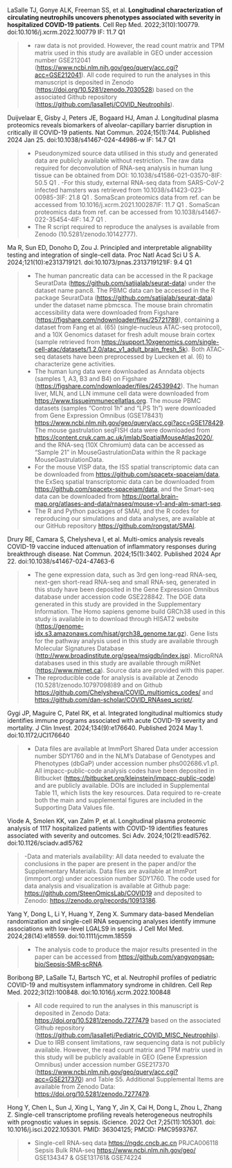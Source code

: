 LaSalle TJ, Gonye ALK, Freeman SS, et al. **Longitudinal characterization of circulating neutrophils uncovers phenotypes associated with severity in hospitalized COVID-19 patients**. 
Cell Rep Med. 2022;3(10):100779. doi:10.1016/j.xcrm.2022.100779 IF: 11.7 Q1 
>- raw data is not provided. However, the read count matrix and TPM matrix used in this study are available in GEO under accession number GSE212041 (https://www.ncbi.nlm.nih.gov/geo/query/acc.cgi?acc=GSE212041).
All code required to run the analyses in this manuscript is deposited in Zenodo (https://doi.org/10.5281/zenodo.7030528) based on the associated Github repository (https://github.com/lasalletj/COVID_Neutrophils).

Duijvelaar E, Gisby J, Peters JE, Bogaard HJ, Aman J. Longitudinal plasma proteomics reveals biomarkers of alveolar-capillary barrier disruption in critically ill COVID-19 patients. Nat Commun. 2024;15(1):744. Published 2024 Jan 25. doi:10.1038/s41467-024-44986-w IF: 14.7 Q1
>- Pseudonymized source data utilised in this study and generated data are publicly available without restriction. The raw data required for deconvolution of RNA-seq analysis in human lung tissue can be obtained from DOI: 10.1038/s41586-021-03570-8IF: 50.5 Q1 .
>-For this study, external RNA-seq data from SARS-CoV-2 infected hamsters was retrieved from 10.1038/s41423-023-00985-3IF: 21.8 Q1 . SomaScan proteomics data from ref. can be accessed from 10.1016/j.xcrm.2021.100287IF: 11.7 Q1 . SomaScan proteomics data from ref. can be accessed from 10.1038/s41467-022-35454-4IF: 14.7 Q1 .
>- The R script required to reproduce the analyses is available from Zenodo (10.5281/zenodo.10142777).


Ma R, Sun ED, Donoho D, Zou J. Principled and interpretable alignability testing and integration of single-cell data. Proc Natl Acad Sci U S A. 2024;121(10):e2313719121. doi:10.1073/pnas.2313719121IF: 9.4 Q1
>- The human pancreatic data can be accessed in the R package SeuratData (https://github.com/satijalab/seurat-data) under the dataset name panc8. The PBMC data can be accessed in the R package SeuratData (https://github.com/satijalab/seurat-data) under the dataset name pbmcsca. The mouse brain chromatin accessibility data were downloaded from Figshare (https://figshare.com/ndownloader/files/25721789), containing a dataset from Fang et al. (65) (single-nucleus ATAC-seq protocol), and a 10X Genomics dataset for fresh adult mouse brain cortex (sample retrieved from https://support.10xgenomics.com/single-cell-atac/datasets/1.2.0/atac_v1_adult_brain_fresh_5k). Both ATAC-seq datasets have been preprocessed by Luecken et al. (6) to characterize gene activities.
>- The human lung data were downloaded as Anndata objects (samples 1, A3, B3 and B4) on Figshare (https://figshare.com/ndownloader/files/24539942). The human liver, MLN, and LLN immune cell data were downloaded from https://www.tissueimmunecellatlas.org. The mouse PBMC datasets (samples “Control 1h” and “LPS 1h”) were downloaded from Gene Expression Omnibus (GSE178431) https://www.ncbi.nlm.nih.gov/geo/query/acc.cgi?acc=GSE178429. The mouse gastrulation seqFISH data were downloaded from https://content.cruk.cam.ac.uk/jmlab/SpatialMouseAtlas2020/, and the RNA-seq (10X Chromium) data can be accessed as “Sample 21” in MouseGastrulationData within the R package MouseGastrulationData.
>-  For the mouse VISP data, the ISS spatial transcriptomic data can be downloaded from https://github.com/spacetx-spacejam/data, the ExSeq spatial transcriptomic data can be downloaded from https://github.com/spacetx-spacejam/data, and the Smart-seq data can be downloaded from https://portal.brain-map.org/atlases-and-data/rnaseq/mouse-v1-and-alm-smart-seq.
>-  The R and Python packages of SMAI, and the R codes for reproducing our simulations and data analyses, are available at our GitHub repository https://github.com/rongstat/SMAI.

Drury RE, Camara S, Chelysheva I, et al. Multi-omics analysis reveals COVID-19 vaccine induced attenuation of inflammatory responses during breakthrough disease. Nat Commun. 2024;15(1):3402. Published 2024 Apr 22. doi:10.1038/s41467-024-47463-6
>- The gene expression data, such as 3rd gen long-read RNA-seq, next-gen short-read RNA-seq and small RNA-seq, generated in this study have been deposited in the Gene Expression Omnibus database under accession code GSE228842. The DGE data generated in this study are provided in the Supplementary Information. The Homo sapiens genome build GRCh38 used in this study is available in to download through HISAT2 website (https://genome-idx.s3.amazonaws.com/hisat/grch38_genome.tar.gz). Gene lists for the pathway analysis used in this study are available through Molecular Signatures Database (http://www.broadinstitute.org/gsea/msigdb/index.jsp). MicroRNA databases used in this study are available through miRNet (https://www.mirnet.ca). Source data are provided with this paper.
>- The reproducible code for analysis is available at Zenodo (10.5281/zenodo.10797098)89 and on Github https://github.com/Chelysheva/COVID_multiomics_codes/ and https://github.com/dan-scholar/COVID_RNAseq_script/.

Gygi JP, Maguire C, Patel RK, et al. Integrated longitudinal multiomics study identifies immune programs associated with acute COVID-19 severity and mortality. J Clin Invest. 2024;134(9):e176640. Published 2024 May 1. doi:10.1172/JCI176640
>- Data files are available at ImmPort Shared Data under accession number SDY1760 and in the NLM’s Database of Genotypes and Phenotypes (dbGaP) under accession number phs002686.v1.p1. All impacc-public-code analysis codes have been deposited in Bitbucket (https://bitbucket.org/kleinstein/impacc-public-code) and are publicly available. DOIs are included in Supplemental Table 11, which lists the key resources. Data required to re-create both the main and supplemental figures are included in the Supporting Data Values file.

Viode A, Smolen KK, van Zalm P, et al. Longitudinal plasma proteomic analysis of 1117 hospitalized patients with COVID-19 identifies features associated with severity and outcomes. Sci Adv. 2024;10(21):eadl5762. doi:10.1126/sciadv.adl5762
>-Data and materials availability: All data needed to evaluate the conclusions in the paper are present in the paper and/or the Supplementary Materials. Data files are available at ImmPort (immport.org) under accession number SDY1760. The code used for data analysis and visualization is available at Github page: https://github.com/SteenOmicsLab/COVID19 and deposited to Zenodo: https://zenodo.org/records/10913186.

Yang Y, Dong L, Li Y, Huang Y, Zeng X. Summary data-based Mendelian randomization and single-cell RNA sequencing analyses identify immune associations with low-level LGALS9 in sepsis. J Cell Mol Med. 2024;28(14):e18559. doi:10.1111/jcmm.18559
>- The analysis code to produce the major results presented in the paper can be accessed from https://github.com/yangyongsan‐bio/Sepsis‐SMR‐scRNA.

Boribong BP, LaSalle TJ, Bartsch YC, et al. Neutrophil profiles of pediatric COVID-19 and multisystem inflammatory syndrome in children. Cell Rep Med. 2022;3(12):100848. doi:10.1016/j.xcrm.2022.100848
>- All code required to run the analyses in this manuscript is deposited in Zenodo Data: https://doi.org/10.5281/zenodo.7277479 based on the associated Github repository (https://github.com/lasalletj/Pediatric_COVID_MISC_Neutrophils).
>- Due to IRB consent limitations, raw sequencing data is not publicly available. However, the read count matrix and TPM matrix used in this study will be publicly available in GEO (Gene Expression Omnibus) under accession number GSE217370 (https://www.ncbi.nlm.nih.gov/geo/query/acc.cgi?acc=GSE217370) and Table S5. Additional Supplemental Items are available from Zenodo Data: https://doi.org/10.5281/zenodo.7277479.

Hong Y, Chen L, Sun J, Xing L, Yang Y, Jin X, Cai H, Dong L, Zhou L, Zhang Z. Single-cell transcriptome profiling reveals heterogeneous neutrophils with prognostic values in sepsis. iScience. 2022 Oct 7;25(11):105301. doi: 10.1016/j.isci.2022.105301. PMID: 36304125; PMCID: PMC9593767.
>- Single-cell RNA-seq data	https://ngdc.cncb.ac.cn	PRJCA006118
Sepsis Bulk RNA-seq	https://www.ncbi.nlm.nih.gov/geo/	GSE134347 &	GSE131761& GSE74224































